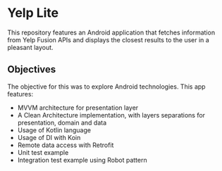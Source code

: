 # Yelp Lite
This repository features an Android application that fetches information from Yelp Fusion APIs and displays the closest results to the user in a pleasant layout.

## Objectives
The objective for this was to explore Android technologies. This app features:
- MVVM architecture for presentation layer
- A Clean Architecture implementation, with layers separations for presentation, domain and data
- Usage of Kotlin language
- Usage of DI with Koin
- Remote data access with Retrofit
- Unit test example
- Integration test example using Robot pattern
